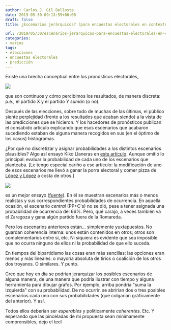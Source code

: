 ```yaml
---
author: Carlos J. Gil Bellosta
date: 2019-05-30 09:13:55+00:00
draft: false
title: ¿Escenarios jerárquicos? (para encuestas electorales en contextos multipartidistas)

url: /2019/05/30/escenarios-jerarquicos-para-encuestas-electorales-en-contextos-multipartidistas/
categories:
- varios
tags:
- elecciones
- encuestas electorales
- predicción
---
```


Existe una brecha conceptual entre los pronósticos electorales,

![](/wp-uploads/2019/05/consenso_encuestas-1024x910.jpg)

que son continuos y cómo percibimos los resultados, de manera discreta: p.e., el partido X y el partido Y _suman_ (o no).

Después de las elecciones, sobre todo de muchas de las últimas, el público siente perplejidad (frente a los resultados que acaban siendo) a la vista de las predicciones que se hicieron. Y los hacedores de pronósticos publican el consabido artículo explicando que esos escenarios que acabaron sucediendo estaban de alguna manera recogidos en sus (en el óptimo de los casos) histogramas.

¿Por qué no discretizar y asignar probabilidades a los distintos escenarios plausibles? Algo así ensayó Kiko Llaneras en [este artículo](https://elpais.com/politica/2019/04/27/actualidad/1556358041_818858.html). Aunque omitió lo principal: evaluar la probabilidad de cada uno de los escenarios que planteaba. [Le tengo especial cariño a ese artículo: la modificación de uno de esos escenarios me llevó a ganar la porra electoral y comer pizza de [López y López](https://www.tripadvisor.es/Restaurant_Review-g187514-d10202528-Reviews-Lopez_Lopez_Pizzeria-Madrid.html) a costa de otros.]

![](/wp-uploads/2019/05/escenarios_electorales_llaneras-1024x966.png#center)

es un mejor ensayo ([fuente](http://datos.elespanol.com/elecciones-generales/la-cocina-20d/)). En él se muestran escenarios más o menos realistas y sus correspondientes probabilidades de ocurrencia. En aquella ocasión, el escenario _central_ (PP+C's) no se dió, pese a tener asignada una probabilidad de ocurrencia del 66%. Pero, qué carajo, a veces también va el Zaragoza y gana algún partido fuera de la Romareda.

Pero los escenarios anteriores están... simplemente yuxtapuestos. No guardan coherencia interna: unos están contenidos en otros; otros son complementarios entre sí, etc. Ni siquiera es evidente que sea imposible que no ocurra ninguno de ellos ni la probabilidad de que ello suceda.

En tiempos del bipartidismo las cosas eran más sencillas: las opciones eran menos y más lineales: o mayoría absoluta de tirios o coalición de los otros dos troyanos. O similares. Y punto.

Creo que hoy en día se podrían jerarquizar los posibles escenarios de alguna manera, de una manera que podría ilustrar con tiempo y alguna herramienta para dibujar grafos. Por ejemplo, arriba pondría "suma la izquierda" con su probabilidad. De no ocurrir, se abrirían dos o tres posibles escenarios cada uno con sus probabilidades (que colgarían gráficamente del anterior). Y así.

Todos ellos deberían ser _esperables_ y políticamente _coherentes_. Etc. Y esperando que las pinceladas de mi propuesta sean mínimamente comprensibles, dejo el tecl